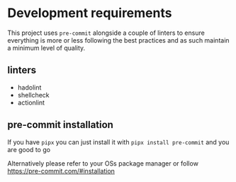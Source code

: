 # Development requirements
This project uses `pre-commit` alongside a couple of linters to ensure everything is more or less following the best practices and as such maintain a minimum level of quality.

## linters
- hadolint
- shellcheck
- actionlint

## pre-commit installation
If you have `pipx` you can just install it with `pipx install pre-commit` and you are good to go

Alternatively please refer to your OSs package manager or follow https://pre-commit.com/#installation